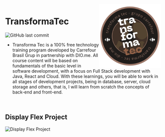 <img src="logo-transforma-tec.jpg" width=200px align="right"/>

# TransformaTec

![GitHub last commit](https://img.shields.io/github/last-commit/AltherLago/Bootcamp-Transforma-Tec)

- Transforma Tec is a 100% free technology training program developed by Carrefour Brasil Grup in partnership with DIO.me. All course content will be based on fundamentals of the basic level in software development, with a focus on Full Stack development with Java, React and Cloud. With these learnings, you will be able to work in all stages of development projects, being in database, server, cloud storage and others, that is, I will learn from scratch the concepts of back-end and front-end.
<br>

## Display Flex Project

<img title="Display Flex Project" alt="Display Flex Project" src="/Project challenges/project-flexbox/img/display-flex-project.gif">
